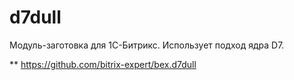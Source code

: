 # d7dull

Модуль-заготовка для 1С-Битрикс. Использует подход ядра D7.

** https://github.com/bitrix-expert/bex.d7dull
